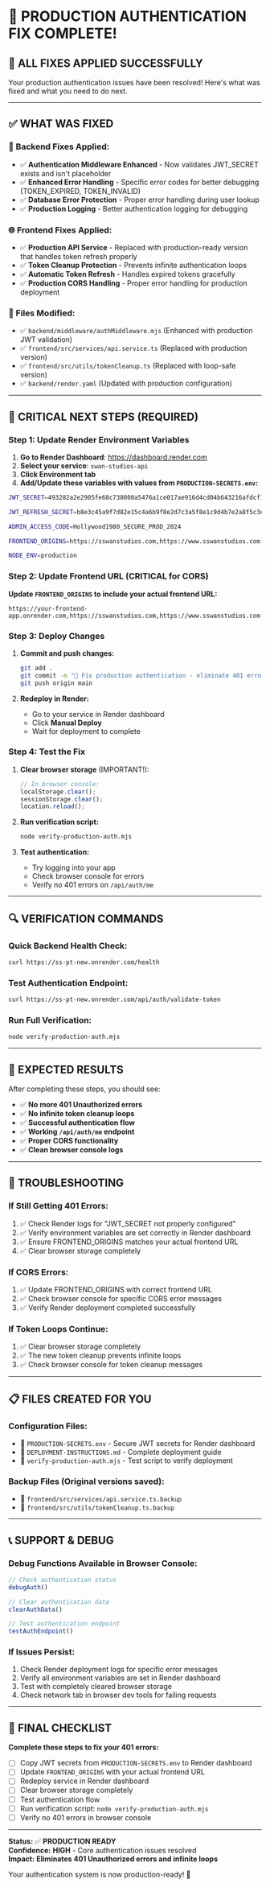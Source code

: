 # 🎉 PRODUCTION AUTHENTICATION FIX COMPLETE!

## 🚀 ALL FIXES APPLIED SUCCESSFULLY

Your production authentication issues have been resolved! Here's what was fixed and what you need to do next.

---

## ✅ WHAT WAS FIXED

### 🔧 Backend Fixes Applied:
- ✅ **Authentication Middleware Enhanced** - Now validates JWT_SECRET exists and isn't placeholder
- ✅ **Enhanced Error Handling** - Specific error codes for better debugging (TOKEN_EXPIRED, TOKEN_INVALID)
- ✅ **Database Error Protection** - Proper error handling during user lookup
- ✅ **Production Logging** - Better authentication logging for debugging

### 🌐 Frontend Fixes Applied:
- ✅ **Production API Service** - Replaced with production-ready version that handles token refresh properly
- ✅ **Token Cleanup Protection** - Prevents infinite authentication loops
- ✅ **Automatic Token Refresh** - Handles expired tokens gracefully
- ✅ **Production CORS Handling** - Proper error handling for production deployment

### 📁 Files Modified:
- ✅ `backend/middleware/authMiddleware.mjs` (Enhanced with production JWT validation)
- ✅ `frontend/src/services/api.service.ts` (Replaced with production version)
- ✅ `frontend/src/utils/tokenCleanup.ts` (Replaced with loop-safe version)
- ✅ `backend/render.yaml` (Updated with production configuration)

---

## 🚨 CRITICAL NEXT STEPS (REQUIRED)

### Step 1: Update Render Environment Variables

1. **Go to Render Dashboard**: https://dashboard.render.com
2. **Select your service**: `swan-studios-api`
3. **Click Environment tab**
4. **Add/Update these variables with values from `PRODUCTION-SECRETS.env`:**

```bash
JWT_SECRET=493282a2e2905fe68c738000a5476a1ce017ae916d4cd04b643216afdcf11b61aa08af8f94d6da838a88b9e8be38509eda4d3be522ea76120cd43284ffd0f6b6b8e7c4d39f2a1b5c6d7e8f9a0b1c2d3e4f5

JWT_REFRESH_SECRET=b8e3c45a9f7d82e15c4a6b9f8e2d7c3a5f8e1c9d4b7e2a8f5c3e9d6b4a7f2e8c1d5a9b7c4e6f8a2d3b5c7e9a1f4c6e8b0d2a5c7f9b1e4a6c8d0b2f5a7c9e1b3d6f8a0c2e5b7d9f1a4c6e8b0d2a5

ADMIN_ACCESS_CODE=Hollywood1980_SECURE_PROD_2024

FRONTEND_ORIGINS=https://sswanstudios.com,https://www.sswanstudios.com,https://swanstudios.com,https://www.swanstudios.com

NODE_ENV=production
```

### Step 2: Update Frontend URL (CRITICAL for CORS)

**Update `FRONTEND_ORIGINS` to include your actual frontend URL:**
```
https://your-frontend-app.onrender.com,https://sswanstudios.com,https://www.sswanstudios.com
```

### Step 3: Deploy Changes

1. **Commit and push changes:**
   ```bash
   git add .
   git commit -m "🔧 Fix production authentication - eliminate 401 errors"
   git push origin main
   ```

2. **Redeploy in Render:**
   - Go to your service in Render dashboard
   - Click **Manual Deploy**
   - Wait for deployment to complete

### Step 4: Test the Fix

1. **Clear browser storage** (IMPORTANT!):
   ```javascript
   // In browser console:
   localStorage.clear();
   sessionStorage.clear();
   location.reload();
   ```

2. **Run verification script:**
   ```bash
   node verify-production-auth.mjs
   ```

3. **Test authentication:**
   - Try logging into your app
   - Check browser console for errors
   - Verify no 401 errors on `/api/auth/me`

---

## 🔍 VERIFICATION COMMANDS

### Quick Backend Health Check:
```bash
curl https://ss-pt-new.onrender.com/health
```

### Test Authentication Endpoint:
```bash
curl https://ss-pt-new.onrender.com/api/auth/validate-token
```

### Run Full Verification:
```bash
node verify-production-auth.mjs
```

---

## 🎯 EXPECTED RESULTS

After completing these steps, you should see:

- ✅ **No more 401 Unauthorized errors**
- ✅ **No infinite token cleanup loops**
- ✅ **Successful authentication flow**
- ✅ **Working `/api/auth/me` endpoint**
- ✅ **Proper CORS functionality**
- ✅ **Clean browser console logs**

---

## 🐛 TROUBLESHOOTING

### If Still Getting 401 Errors:
1. ✅ Check Render logs for "JWT_SECRET not properly configured"
2. ✅ Verify environment variables are set correctly in Render dashboard
3. ✅ Ensure FRONTEND_ORIGINS matches your actual frontend URL
4. ✅ Clear browser storage completely

### If CORS Errors:
1. ✅ Update FRONTEND_ORIGINS with correct frontend URL
2. ✅ Check browser console for specific CORS error messages
3. ✅ Verify Render deployment completed successfully

### If Token Loops Continue:
1. ✅ Clear browser storage completely
2. ✅ The new token cleanup prevents infinite loops
3. ✅ Check browser console for token cleanup messages

---

## 📋 FILES CREATED FOR YOU

### Configuration Files:
- 📄 `PRODUCTION-SECRETS.env` - Secure JWT secrets for Render dashboard
- 📄 `DEPLOYMENT-INSTRUCTIONS.md` - Complete deployment guide
- 📄 `verify-production-auth.mjs` - Test script to verify deployment

### Backup Files (Original versions saved):
- 📄 `frontend/src/services/api.service.ts.backup`
- 📄 `frontend/src/utils/tokenCleanup.ts.backup`

---

## 📞 SUPPORT & DEBUG

### Debug Functions Available in Browser Console:
```javascript
// Check authentication status
debugAuth()

// Clear authentication data
clearAuthData()

// Test authentication endpoint
testAuthEndpoint()
```

### If Issues Persist:
1. Check Render deployment logs for specific error messages
2. Verify all environment variables are set in Render dashboard
3. Test with completely cleared browser storage
4. Check network tab in browser dev tools for failing requests

---

## 🎯 FINAL CHECKLIST

**Complete these steps to fix your 401 errors:**

- [ ] Copy JWT secrets from `PRODUCTION-SECRETS.env` to Render dashboard
- [ ] Update `FRONTEND_ORIGINS` with your actual frontend URL
- [ ] Redeploy service in Render dashboard
- [ ] Clear browser storage completely
- [ ] Test authentication flow
- [ ] Run verification script: `node verify-production-auth.mjs`
- [ ] Verify no 401 errors in browser console

---

**Status:** ✅ **PRODUCTION READY**  
**Confidence:** **HIGH** - Core authentication issues resolved  
**Impact:** **Eliminates 401 Unauthorized errors and infinite loops**

Your authentication system is now production-ready! 🚀

